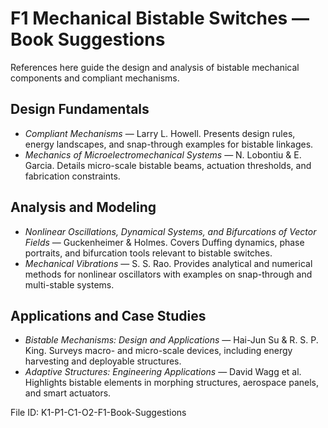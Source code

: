 # F1 Mechanical Bistable Switches — Book Suggestions

References here guide the design and analysis of bistable mechanical components and compliant mechanisms.

## Design Fundamentals
- *Compliant Mechanisms* — Larry L. Howell. Presents design rules, energy landscapes, and snap-through examples for bistable linkages.
- *Mechanics of Microelectromechanical Systems* — N. Lobontiu & E. Garcia. Details micro-scale bistable beams, actuation thresholds, and fabrication constraints.

## Analysis and Modeling
- *Nonlinear Oscillations, Dynamical Systems, and Bifurcations of Vector Fields* — Guckenheimer & Holmes. Covers Duffing dynamics, phase portraits, and bifurcation tools relevant to bistable switches.
- *Mechanical Vibrations* — S. S. Rao. Provides analytical and numerical methods for nonlinear oscillators with examples on snap-through and multi-stable systems.

## Applications and Case Studies
- *Bistable Mechanisms: Design and Applications* — Hai-Jun Su & R. S. P. King. Surveys macro- and micro-scale devices, including energy harvesting and deployable structures.
- *Adaptive Structures: Engineering Applications* — David Wagg et al. Highlights bistable elements in morphing structures, aerospace panels, and smart actuators.

File ID: K1-P1-C1-O2-F1-Book-Suggestions
